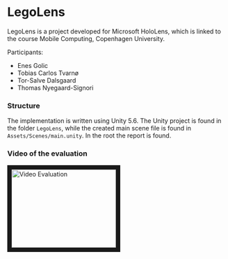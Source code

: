 # LegoLens

LegoLens is a project developed for Microsoft HoloLens, which is linked to the course Mobile Computing, Copenhagen University.

Participants:
  - Enes Golic
  - Tobias Carlos Tvarnø
  - Tor-Salve Dalsgaard
  - Thomas Nyegaard-Signori

### Structure
The implementation is written using Unity 5.6. The Unity project is found in the folder `LegoLens`, while the created main scene file is found in `Assets/Scenes/main.unity`.
In the root the report is found. 

### Video of the evaluation
<a href="http://www.youtube.com/watch?feature=player_embedded&v=RvSUzKJMJx0
" target="_blank"><img src="http://img.youtube.com/vi/RvSUzKJMJx0/0.jpg" 
alt="Video Evaluation" width="240" height="180" border="10" /></a>